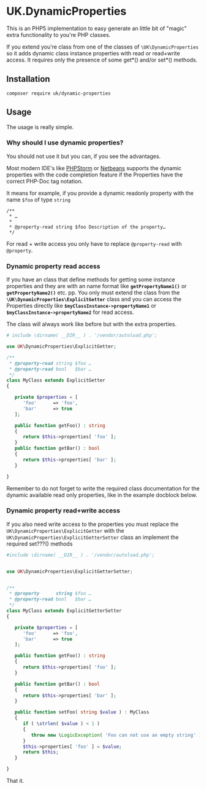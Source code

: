 # UK.DynamicProperties

This is an PHP5 implementation to easy generate an little bit of "magic" extra functionality to you're PHP classes.

If you extend you're class from one of the classes of `\UK\DynamicProperties` so it adds dynamic class instance
properties with read or read+write access. It requires only the presence of some get*() and/or set*() methods.

## Installation

```
composer require uk/dynamic-properties
```

## Usage

The usage is really simple.

### Why should I use dynamic properties?

You should not use it but you can, if you see the advantages.

Most modern IDE's like [PHPStorm](https://www.jetbrains.com/phpstorm/) or [Netbeans](https://netbeans.org/features/php/)
supports the dynamic properties with the code completion feature if the Properties have the correct PHP-Doc tag
notation.

It means for example, if you provide a dynamic readonly property with the name `$foo` of type `string`

```
/**
 * …
 *
 * @property-read string $foo Description of the property…
 */
```

For read + write access you only have to replace `@property-read` with `@property`.

### Dynamic property read access

If you have an class that define methods for getting some instance properties and they are with an name format
like **`getPropertyName1()`** or **`getPropertyName2()`** etc. pp. You only must extend the class from the
**`\UK\DynamicProperties\ExplicitGetter`** class and you can access the Properties directly like
**`$myClassInstance->propertyName1`** or **`$myClassInstance->propertyName2`** for read access.

The class will always work like before but with the extra properties.

```php
# include \dirname( __DIR__ ) . '/vendor/autoload.php';

use UK\DynamicProperties\ExplicitGetter;

/**
 * @property-read string $foo …
 * @property-read bool   $bar …
 */
class MyClass extends ExplicitGetter
{

   private $properties = [
      'foo'      => 'foo',
      'bar'      => true
   ];

   public function getFoo() : string
   {
      return $this->properties[ 'foo' ];
   }
   public function getBar() : bool
   {
      return $this->properties[ 'bar' ];
   }

}
```

Remember to do not forget to write the required class documentation for the dynamic available read only properties,
like in the example docblock below.

### Dynamic property read+write access

If you also need write access to the properties you must replace the `UK\DynamicProperties\ExplicitGetter`
with the `UK\DynamicProperties\ExplicitGetterSetter` class an implement the required set???() methods

```php
#include \dirname( __DIR__ ) . '/vendor/autoload.php';


use UK\DynamicProperties\ExplicitGetterSetter;


/**
 * @property      string $foo …
 * @property-read bool   $bar …
 */
class MyClass extends ExplicitGetterSetter
{

   private $properties = [
      'foo'      => 'foo',
      'bar'      => true
   ];

   public function getFoo() : string
   {
      return $this->properties[ 'foo' ];
   }

   public function getBar() : bool
   {
      return $this->properties[ 'bar' ];
   }

   public function setFoo( string $value ) : MyClass
   {
      if ( \strlen( $value ) < 1 )
      {
         throw new \LogicException( 'Foo can not use an empty string' );
      }
      $this->properties[ 'foo' ] = $value;
      return $this;
   }

}
```

That it.